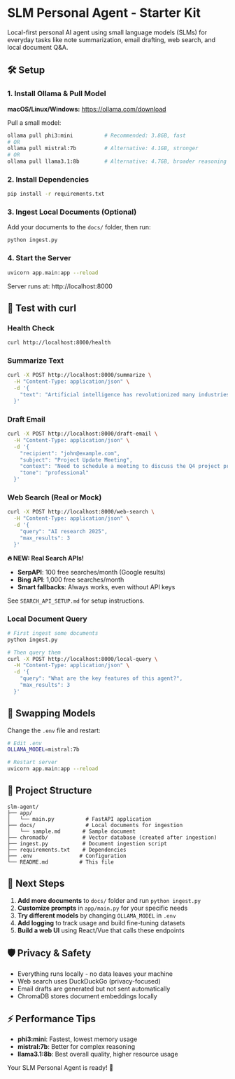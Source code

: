 # SLM Personal Agent - Starter Kit

Local-first personal AI agent using small language models (SLMs) for everyday tasks like note summarization, email drafting, web search, and local document Q&A.

## 🛠️ Setup

### 1. Install Ollama & Pull Model

**macOS/Linux/Windows:** https://ollama.com/download

Pull a small model:
```bash
ollama pull phi3:mini          # Recommended: 3.8GB, fast
# OR
ollama pull mistral:7b         # Alternative: 4.1GB, stronger
# OR  
ollama pull llama3.1:8b        # Alternative: 4.7GB, broader reasoning
```

### 2. Install Dependencies

```bash
pip install -r requirements.txt
```

### 3. Ingest Local Documents (Optional)

Add your documents to the `docs/` folder, then run:
```bash
python ingest.py
```

### 4. Start the Server

```bash
uvicorn app.main:app --reload
```

Server runs at: http://localhost:8000

## 🧪 Test with curl

### Health Check
```bash
curl http://localhost:8000/health
```

### Summarize Text
```bash
curl -X POST http://localhost:8000/summarize \
  -H "Content-Type: application/json" \
  -d '{
    "text": "Artificial intelligence has revolutionized many industries. Machine learning algorithms can now process vast amounts of data to identify patterns and make predictions. Natural language processing has enabled computers to understand and generate human language with remarkable accuracy. Computer vision systems can recognize objects and faces in images. These technologies are being applied in healthcare for diagnosis, in finance for fraud detection, in transportation for autonomous vehicles, and in entertainment for personalized recommendations."
  }'
```

### Draft Email
```bash
curl -X POST http://localhost:8000/draft-email \
  -H "Content-Type: application/json" \
  -d '{
    "recipient": "john@example.com",
    "subject": "Project Update Meeting",
    "context": "Need to schedule a meeting to discuss the Q4 project progress and upcoming deadlines",
    "tone": "professional"
  }'
```

### Web Search (Real or Mock)
```bash
curl -X POST http://localhost:8000/web-search \
  -H "Content-Type: application/json" \
  -d '{
    "query": "AI research 2025",
    "max_results": 3
  }'
```

**🔥 NEW: Real Search APIs!**
- **SerpAPI**: 100 free searches/month (Google results)
- **Bing API**: 1,000 free searches/month  
- **Smart fallbacks**: Always works, even without API keys

See `SEARCH_API_SETUP.md` for setup instructions.

### Local Document Query
```bash
# First ingest some documents
python ingest.py

# Then query them
curl -X POST http://localhost:8000/local-query \
  -H "Content-Type: application/json" \
  -d '{
    "query": "What are the key features of this agent?",
    "max_results": 3
  }'
```

## 🔁 Swapping Models

Change the `.env` file and restart:
```bash
# Edit .env
OLLAMA_MODEL=mistral:7b

# Restart server
uvicorn app.main:app --reload
```

## 📁 Project Structure

```
slm-agent/
├── app/
│   └── main.py          # FastAPI application
├── docs/                # Local documents for ingestion
│   └── sample.md       # Sample document
├── chromadb/           # Vector database (created after ingestion)
├── ingest.py           # Document ingestion script
├── requirements.txt    # Dependencies
├── .env               # Configuration
└── README.md          # This file
```

## 🚀 Next Steps

1. **Add more documents** to `docs/` folder and run `python ingest.py`
2. **Customize prompts** in `app/main.py` for your specific needs
3. **Try different models** by changing `OLLAMA_MODEL` in `.env`
4. **Add logging** to track usage and build fine-tuning datasets
5. **Build a web UI** using React/Vue that calls these endpoints

## 🛡️ Privacy & Safety

- Everything runs locally - no data leaves your machine
- Web search uses DuckDuckGo (privacy-focused)
- Email drafts are generated but not sent automatically
- ChromaDB stores document embeddings locally

## ⚡ Performance Tips

- **phi3:mini**: Fastest, lowest memory usage
- **mistral:7b**: Better for complex reasoning
- **llama3.1:8b**: Best overall quality, higher resource usage

Your SLM Personal Agent is ready! 🚀